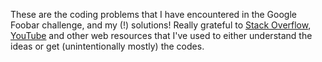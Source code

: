 These are the coding problems that I have encountered in the Google Foobar challenge, and my (!) solutions! Really grateful to [Stack Overflow](https://stackoverflow.com/), [YouTube](https://youtube.com/) and other web resources that I've used to either understand the ideas or get (unintentionally mostly) the codes. 
